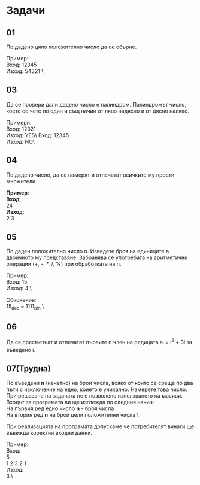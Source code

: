 # Задачи

## 01

По дадено цяло положително число да се обърне.

Пример: \
Вход:  12345 \
Изход: 54321 \

## 03

Да се провери дали дадено число е палиндром.
Палиндромът число, което се чете по един и същ начин от ляво надясно и от дясно наляво.

Примери: \
Вход:  12321\
Изход: YES\\
Вход:  12345\
Изход: NO\

## 04

По дадено число, да се намерят и отпечатат всичките му прости множители.

**Пример**: \
**Вход**: \
24 \
**Изход**: \
2 3

## 05

По даден положително число n. Изведете броя на единиците в двоичното му представяне. Забранява се употребата на
аритметични операции (+, -, \*, /, %) при обработката на n.

Пример: \
Вход:  15 \
Изход: 4 \

Обяснение: \
15<sub>dec</sub> = 1111<sub>bin</sub> \

## 06

Да се пресметнат и отпечатат първите n член на редицата a<sub>i</sub> = i<sup>2</sup> + 3i за въведено i.

## 07(Трудна)

По въведени **n** (нечетно) на брой числа, всяко от които се среща по два пъти с изключение на едно, коието е уникално. Намерете това число. При решаване на задачата не е позволено използването на масиви. Входът за програмата ви ще изглежда по следния начин: \
На първия ред едно число **n** - броя числа \
На втория ред **n** на брой цели положителни числа \

При реализацията на програмата допускаме че потребителят винаги ще въвежда коректни входни данни.

Пример: \
Вход: \
5 \
1 2 3 2 1 \
Изход: \
3 \
